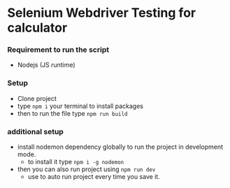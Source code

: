 # Selenium Webdriver Testing for calculator 

### Requirement to run the script 

- Nodejs (JS runtime)

### Setup 

- Clone project 
- type `npm i` your terminal to install packages 
- then to run the file type `npm run build` 

### additional setup 

- install nodemon dependency globally to run the project in development mode.
    - to install it type `npm i -g nodemon`
- then you can also run project using `npm run dev` 
    - use to auto run project every time you save it.
